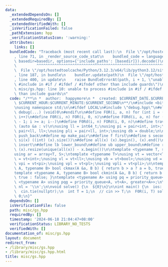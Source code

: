 ```yaml
---
data:
  _extendedDependsOn: []
  _extendedRequiredBy: []
  _extendedVerifiedWith: []
  _isVerificationFailed: false
  _pathExtension: hpp
  _verificationStatusIcon: ':warning:'
  attributes:
    links: []
  bundledCode: "Traceback (most recent call last):\n  File \"/opt/hostedtoolcache/Python/3.12.3/x64/lib/python3.12/site-packages/onlinejudge_verify/documentation/build.py\"\
    , line 71, in _render_source_code_stat\n    bundled_code = language.bundle(stat.path,\
    \ basedir=basedir, options={'include_paths': [basedir]}).decode()\n          \
    \         ^^^^^^^^^^^^^^^^^^^^^^^^^^^^^^^^^^^^^^^^^^^^^^^^^^^^^^^^^^^^^^^^^^^^^^^^^^^^^^^^^\n\
    \  File \"/opt/hostedtoolcache/Python/3.12.3/x64/lib/python3.12/site-packages/onlinejudge_verify/languages/cplusplus.py\"\
    , line 187, in bundle\n    bundler.update(path)\n  File \"/opt/hostedtoolcache/Python/3.12.3/x64/lib/python3.12/site-packages/onlinejudge_verify/languages/cplusplus_bundle.py\"\
    , line 400, in update\n    raise BundleErrorAt(path, i + 1, \"unable to process\
    \ #include in #if / #ifdef / #ifndef other than include guards\")\nonlinejudge_verify.languages.cplusplus_bundle.BundleErrorAt:\
    \ misc/gs.hpp: line 10: unable to process #include in #if / #ifdef / #ifndef other\
    \ than include guards\n"
  code: "/**\n *  author:  happymore\n *  created: $CURRENT_DATE.$CURRENT_MONTH.$CURRENT_YEAR\
    \ $CURRENT_HOUR:$CURRENT_MINUTE:$CURRENT_SECOND\n**/\n#include <bits/stdc++.h>\n\
    \nusing namespace std;\n\n#ifdef LOCAL\n#include \"debug.hpp\"\n#else\n#define\
    \ debug(...) (void)0\n#endif\n\n#define FOR(i, a, n) for (int i = (a); i < (n);\
    \ i++)\n#define F0R(i, n) FOR(i, 0, n)\n#define FORd(i, a, n) for (int i = (n)\
    \ - 1; i >= a; i--)\n#define F0Rd(i, n) FORd(i, 0, n)\n#define trav(a, v) for\
    \ (auto &a : v)\n\nusing ll = int64_t;\nusing pi = pair<int, int>;\nusing pl =\
    \ pair<ll, ll>;\nusing pli = pair<ll, int>;\nusing db = double;\n\n#define pb\
    \ push_back\n#define mp make_pair\n#define f first\n#define s second\n#define\
    \ si(x) ((int) (x).size())\n#define all(x) (x).begin(), (x).end()\n#define ins\
    \ insert\n#define lb lower_bound\n#define ub upper_bound\n#define remDup(x) sort(all(x)),\
    \ (x).resize(unique(all(x)) - x.begin())\n\ntemplate <typename T, size_t S>\n\
    using ar = array<T, S>;\ntemplate <typename T>\nusing vt = vector<T>;\nusing vi\
    \ = vt<int>;\nusing vl = vt<ll>;\nusing vb = vt<bool>;\nusing vd = vt<db>;\nusing\
    \ vpi = vt<pi>;\nusing vpl = vt<pl>;\nusing vpli = vt<pli>;\n\ntemplate <typename\
    \ A, typename B> bool ckmax(A &a, B b) { return b > a ? a = b, true : false; }\n\
    template <typename A, typename B> bool ckmin(A &a, B b) { return b < a ? a = b,\
    \ true : false; }\ntemplate <typename A> using pq = priority_queue<A>;\ntemplate\
    \ <typename A> using pqg = priority_queue<A, vt<A>, greater<A>>;\n\nconst char\
    \ nl = '\\n';\n\nvoid solve() {\n  ${0}\n}\n\nint main() {\n  ios::sync_with_stdio(false);\n\
    \  cin.tie(nullptr);\n  int T = 1;\n  // cin >> T;\n  F0R(i, T) solve();\n  return\
    \ 0;\n}"
  dependsOn: []
  isVerificationFile: false
  path: misc/gs.hpp
  requiredBy: []
  timestamp: '2024-06-18 21:04:47+08:00'
  verificationStatus: LIBRARY_NO_TESTS
  verifiedWith: []
documentation_of: misc/gs.hpp
layout: document
redirect_from:
- /library/misc/gs.hpp
- /library/misc/gs.hpp.html
title: misc/gs.hpp
---
```

